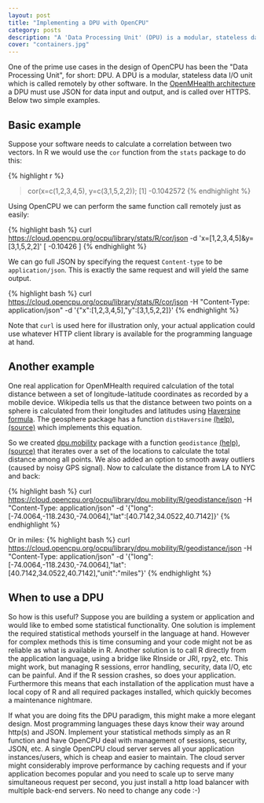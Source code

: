 ```yaml
---
layout: post
title: "Implementing a DPU with OpenCPU"
category: posts
description: "A 'Data Processing Unit' (DPU) is a modular, stateless data I/O unit called remotely by other software. In OpenCPU any R function automatically becomes a DPU."  
cover: "containers.jpg"
---
```


One of the prime use cases in the design of OpenCPU has been the "Data Processing Unit", for short: DPU.
A DPU is a modular, stateless data I/O unit which is called remotely by other software.
In the [OpenMHealth architecture](http://openmhealth.org/developers/key-architectual-abstractions/) 
a DPU must use JSON for data input and output, and is called over HTTPS. Below two simple examples.

## Basic example

Suppose your software needs to calculate a correlation between two vectors. In R we would use the `cor` function from the `stats`
package to do this:

{% highlight r %}
> cor(x=c(1,2,3,4,5), y=c(3,1,5,2,2));
[1] -0.1042572
{% endhighlight %}

Using OpenCPU we can perform the same function call remotely just as easily:

{% highlight bash %}
curl https://cloud.opencpu.org/ocpu/library/stats/R/cor/json -d 'x=[1,2,3,4,5]&y=[3,1,5,2,2]'
[
	-0.10426
]
{% endhighlight %}

We can go full JSON by specifying the request `Content-type` to be `application/json`. This is exactly the same request and will yield the same output.

{% highlight bash %}
curl https://cloud.opencpu.org/ocpu/library/stats/R/cor/json -H "Content-Type: application/json" -d '{"x":[1,2,3,4,5],"y":[3,1,5,2,2]}'
{% endhighlight %}

Note that `curl` is used here for illustration only, your actual application could use whatever HTTP client library is available for the programming language at hand.


## Another example

One real application for OpenMHealth required calculation of the total distance between a set of longitude-latitude coordinates as recorded by a mobile device.
Wikipedia tells us that the distance between two points on a sphere is calculated from their longitudes and latitudes using [Haversine formula](http://en.wikipedia.org/wiki/Haversine_formula).
The geosphere package has a function `distHaversine` [(help)](https://cloud.opencpu.org/ocpu/library/geosphere/man/distHaversine/text), [(source)](https://cloud.opencpu.org/ocpu/library/geosphere/R/distHaversine/print) which implements this equation.

So we created [dpu.mobility](https://github.com/openmhealth/dpu.mobility/) package with a function `geodistance` [(help)](https://cloud.opencpu.org/ocpu/library/dpu.mobility/man/geodistance/text), [(source)](https://cloud.opencpu.org/ocpu/library/dpu.mobility/R/geodistance/print) that iterates 
over a set of the locations to calculate the total distance among all points. We also added an option to smooth away outliers (caused by noisy GPS signal). 
Now to calculate the distance from LA to NYC and back:

{% highlight bash %}
curl https://cloud.opencpu.org/ocpu/library/dpu.mobility/R/geodistance/json -H "Content-Type: application/json" -d '{"long":[-74.0064,-118.2430,-74.0064],"lat":[40.7142,34.0522,40.7142]}'
{% endhighlight %}

Or in miles:
{% highlight bash %}
curl https://cloud.opencpu.org/ocpu/library/dpu.mobility/R/geodistance/json -H "Content-Type: application/json" -d '{"long":[-74.0064,-118.2430,-74.0064],"lat":[40.7142,34.0522,40.7142],"unit":"miles"}'
{% endhighlight %}

## When to use a DPU

So how is this useful? Suppose you are building a system or application and would like to embed some statistical functionality. 
One solution is implement the required statistical methods yourself in the language at hand. 
However for complex methods this is time consuming and your code might not be as reliable as what is available in R. 
Another solution is to call R directly from the application language, using a bridge like RInside or JRI, rpy2, etc. 
This might work, but managing R sessions, error handling, security, data I/O, etc can be painful. And if the R session crashes, so does your application.
Furthermore this means that each installation of the application must have a local copy of R and all required packages installed, which quickly becomes a maintenance nightmare.

If what you are doing fits the DPU paradigm, this might make a more elegant design.
Most programming languages these days know their way around http(s) and JSON.
Implement your statistical methods simply as an R function and have OpenCPU deal with management of sessions, security, JSON, etc.
A single OpenCPU cloud server serves all your application instances/users, which is cheap and easier to maintain.
The cloud server might considerably improve performance by caching requests and if your application becomes popular and you need to scale up to serve many simultaneous request per second, you just install a http load balancer with multiple back-end servers. No need to change any code :-)


  





